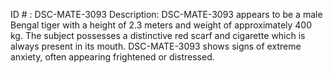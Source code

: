 ID # : DSC-MATE-3093
Description: DSC-MATE-3093 appears to be a male Bengal tiger with a height of 2.3 meters and weight of approximately 400 kg. The subject possesses a distinctive red scarf and cigarette which is always present in its mouth. DSC-MATE-3093 shows signs of extreme anxiety, often appearing frightened or distressed.